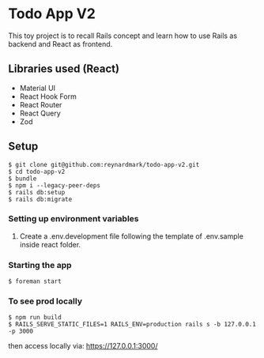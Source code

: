 # Todo App V2

This toy project is to recall Rails concept and learn how to use Rails as backend and React as frontend.

## Libraries used (React)

- Material UI
- React Hook Form
- React Router
- React Query
- Zod

## Setup

```
$ git clone git@github.com:reynardmark/todo-app-v2.git
$ cd todo-app-v2
$ bundle
$ npm i --legacy-peer-deps
$ rails db:setup
$ rails db:migrate
```

### Setting up environment variables

1. Create a .env.development file following the template of .env.sample inside react folder.

### Starting the app

```
$ foreman start
```

### To see prod locally

```
$ npm run build
$ RAILS_SERVE_STATIC_FILES=1 RAILS_ENV=production rails s -b 127.0.0.1 -p 3000
```

then access locally via: https://127.0.0.1:3000/
